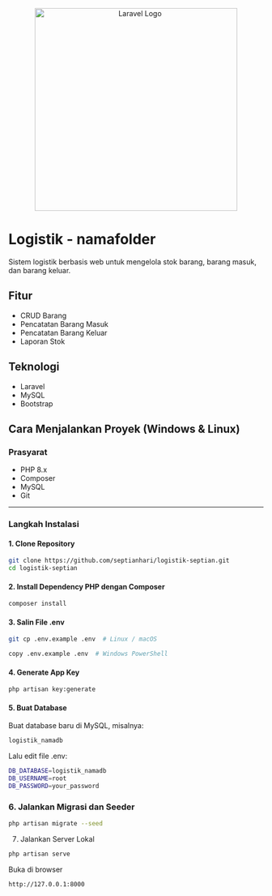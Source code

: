 <p align="center"><a href="https://laravel.com" target="_blank"><img src="https://raw.githubusercontent.com/laravel/art/master/logo-lockup/5%20SVG/2%20CMYK/1%20Full%20Color/laravel-logolockup-cmyk-red.svg" width="400" alt="Laravel Logo"></a></p>



# Logistik - namafolder

Sistem logistik berbasis web untuk mengelola stok barang, barang masuk, dan barang keluar.

## Fitur
- CRUD Barang
- Pencatatan Barang Masuk
- Pencatatan Barang Keluar
- Laporan Stok

## Teknologi
- Laravel
- MySQL
- Bootstrap

## Cara Menjalankan Proyek (Windows & Linux)

### Prasyarat
- PHP 8.x
- Composer
- MySQL
- Git


---

### Langkah Instalasi

#### 1. Clone Repository
```bash
git clone https://github.com/septianhari/logistik-septian.git
cd logistik-septian
```



#### 2. Install Dependency PHP dengan Composer
```bash
composer install
```

#### 3. Salin File .env
```bash
git cp .env.example .env  # Linux / macOS

copy .env.example .env  # Windows PowerShell

```

#### 4. Generate App Key
```bash 
php artisan key:generate
```

#### 5. Buat Database
Buat database baru di MySQL, misalnya:
```bash 
logistik_namadb
```
Lalu edit file .env:
```bash 
DB_DATABASE=logistik_namadb
DB_USERNAME=root
DB_PASSWORD=your_password
```

### 6. Jalankan Migrasi dan Seeder
```bash 
php artisan migrate --seed
```

7. Jalankan Server Lokal
```bash 
php artisan serve
```
Buka di browser
```bash
http://127.0.0.1:8000
```